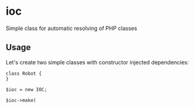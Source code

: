 ioc
===

Simple class for automatic resolving of PHP classes


Usage
----
Let's create two simple classes with constructor injected dependencies:
```
class Robot {
}
```

```
$ioc = new IOC;

$ioc->make(

```
